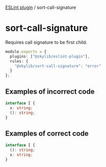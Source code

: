 [ESLint plugin](index.md) / sort-call-signature

# sort-call-signature

Requires call signature to be first child.

```ts
module.exports = {
  plugins: ["@skylib/eslint-plugin"],
  rules: {
    "@skylib/sort-call-signature": "error"
  }
};
```

## Examples of incorrect code

```ts
interface I {
  x: string;
  (): string;
}
```

## Examples of correct code

```ts
interface I {
  (): string;
  x: string;
}
```